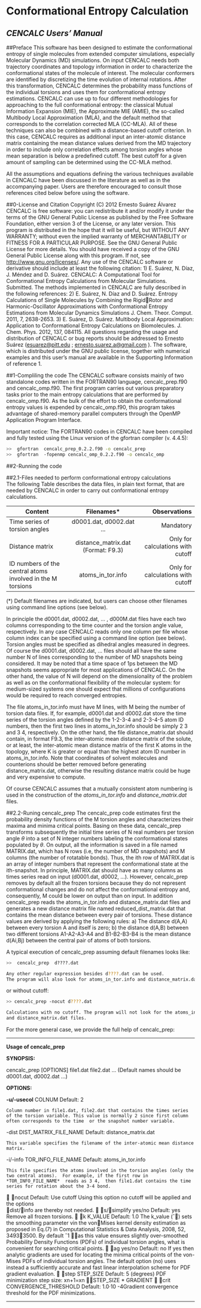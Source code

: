 # Conformational Entropy Calculation

## _CENCALC Users’ Manual_

##Preface 
This software has been designed to estimate the conformational entropy of single molecules from extended computer  simulations,  especially  Molecular  Dynamics  (MD) simulations. On  input CENCALC needs both  trajectory  coordinates  and  topology  information  in  order  to  characterize the conformational states of the molecule of interest. The molecular conformers are identified by discretizing  the  time  evolution  of  internal  rotations.  After  this  transformation,  CENCALC determines the  probability  mass  functions  of  the  individual  torsions  and  uses  them for conformational  entropy  estimations.  CENCALC  can  use up  to four  different  methodologies for approaching  to  the  full  conformational  entropy: the  classical  Mutual  Information  Expansion (MIE),  the Approximate  MIE  (AMIE),  the  so-called  Multibody  Local  Approximation  (MLA), and  the  default  method that corresponds  to  the  correlation  corrected  MLA  (CC-MLA).  All  of these  techniques  can  also  be  combined  with  a  distance-based  cutoff  criterion. In this case, CENCALC  requires as additional input an inter-atomic  distance  matrix  containing  the  mean distance values derived from the MD trajectory in order to include only correlation effects among torsion  angles  whose  mean  separation  is  below a predefined  cutoff.  The  best  cutoff  for  a given amount of sampling can be determined using the CC-MLA method.

All the assumptions and equations defining the various techniques available in CENCALC have been  discussed  in  the  literature as  well  as in  the  accompanying  paper. Users  are  therefore encouraged to consult those references cited below before using the software.  

##0-License and Citation 
Copyright (C) 2012 Ernesto Suárez Álvarez CENCALC is free software: you can redistribute it and/or modify it under the terms  of  the  GNU  General  Public License  as  published  by  the  Free  Software Foundation, either version 3 of the License, or any later version. This program is distributed in the hope that it will be useful, but WITHOUT ANY WARRANTY; without even the implied warranty of MERCHANTABILITY or FITNESS FOR A PARTICULAR PURPOSE. See the GNU General Public License for more details. You should have received a copy of the GNU General Public License along with this program. If not, see <http://www.gnu.org/licenses/>. Any use of the CENCALC software or derivative should include at least the following citation: 1) E.  Suárez,  N.  Díaz,  J.  Méndez  and  D.  Suárez. CENCALC:  A  Computational  Tool  for Conformational Entropy Calculations from Molecular Simulations.  Submitted. The methods implemented in CENCALC are fully described in the following references:  2) E.  Suárez,  N.  Díaz  and  D.  Suárez. Entropy  Calculations  of  Single  Molecules  by Combining  the  RigidRotor  and  Harmonic-Oscillator  Approximations  with Conformational  Entropy  Estimations  from  Molecular  Dynamics Simulations J.  Chem. Theor. Comput. 2011, 7, 2638-2653. 3) E.  Suárez,  D.  Suárez. Multibody  Local  Approximation:  Application to Conformational Entropy Calculations on Biomolecules. J. Chem. Phys. 2012, 137, 084115. All  questions  regarding  the  usage  and distribution  of  CENCALC  or  bug  reports  should  be addressed to Ernesto Suárez (esuarez@pitt.edu  ; ernesto.suarez.a@gmail.com ).  The  software,  which  is  distributed  under  the  GNU  public  license,  together  with  numerical examples  and  this  user’s  manual  are  available  in  the  Supporting  Information  of  reference  1.

##1-Compliling the code 
The  CENCALC  software  consists  mainly  of  two standalone codes  written  in  the  FORTRAN90 language, cencalc_prep.f90 and cencalc_omp.f90.  The  first  program  carries  out  various preparatory tasks prior to the main entropy calculations that are performed by cencalc_omp.f90. As  the  bulk  of  the  effort  to  obtain  the  conformational  entropy  values  is  expended  by cencalc_omp.f90, this  program  takes advantage  of  shared-memory  parallel  computers  through the OpenMP Application Program Interface.

Important  notice: The FORTRAN90 codes in CENCALC have been compiled and fully tested using the Linux version of the gfortran compiler (v. 4.4.5):

```bash
>>  gfortran  cencalc_prep_0.2.2.f90 -o cencalc_prep 
>>  gfortran  -fopenmp cencalc_omp_0.2.2.f90 -o cencalc_omp 
```

##2-Running the code 

##2.1-Files needed to perform conformational entropy calculations  
The following Table describes the data files, in plain text format, that are needed by CENCALC in order to carry out conformational entropy calculations.

| Content       | Filenames*     | Observations  |
| ------------- |:-------------:| -------------:|
| Time series of torsion angles     | d0001.dat, d0002.dat ...  |  Mandatory          |
| Distance matrix      | distance_matrix.dat (Format: F9.3)      |   Only for calculations with cutoff        |
| ID numbers of the central atoms involved in the M torsions  | atoms_in_tor.info | Only for calculations with cutoff |
(*) Default filenames are indicated, but users can choose other filenames using command line options (see below).

In  principle  the d0001.dat, d0002.dat,  ... , d000M.dat files have  each two  columns corresponding  to  the  time  counter  and  the  torsion  angle  value,  respectively. In  any  case CENCALC reads  only  one  column  per  file  whose  column  index  can  be  specified  using  a command line option (see below). Torsion angles must be specified as dihedral angles measured in degrees. Of course the d0001.dat, d0002.dat, ... files should all have the same number N of lines corresponding to the number of MD snapshots being considered. It may be noted that  a time  space  of 1ps between  the  MD  snapshots seems  appropriate  for  most  applications of CENCALC. On the other hand, the value of N will depend on the dimensionality of the problem as  well  as  on  the  conformational  flexibility  of  the  molecular  system: for  medium-sized  systems one should expect that millions of configurations would be required to reach converged entropies.

The file atoms_in_tor.info must have M lines, with M being the number of torsion data files. If, for example, d0001.dat and d0002.dat store the time series of the torsion angles defined by the 1-2-3-4 and 2-3-4-5 atom ID numbers, then the first two lines in atoms_in_tor.info should be  simply 2  3 and 3  4,  respectively.  On  the  other  hand,  the file distance_matrix.dat should contain, in format F9.3, the inter-atomic mean distance matrix of the solute, or at least, the inter-atomic mean distance matrix of the first K atoms in the topology, where K is greater or equal than the highest atom ID number in atoms_in_tor.info. Note that coordinates of solvent molecules and  counterions  should  be  better  removed  before  generating distance_matrix.dat, otherwise the resulting distance matrix could be huge and very expensive to compute.

Of  course  CENCALC  assumes  that  a mutually consistent  atom numbering  is  used  in  the construction of the *atoms_in_tor.info* and *distance_matrix.dat* files. 

##2.2-Runing cencalc_prep 
The cencalc_prep code estimates first the probability density functions of the M torsion angles and characterizes their maxima and minima critical points. Basing on these data, cencalc_prep transforms subsequently the initial time series of N real numbers per torsion angle $\theta$ into a set of N integer  numbers labeling  the  conformational  states  populated by $\theta$.  On  output,  all  the information  is  saved in  a  file named MATRIX.dat,  which has N rows (i.e,  the  number  of  MD snapshots) and M columns (the number of rotatable bonds). Thus, the ith row of MATRIX.dat is an  array  of integer  numbers  that  represent the  conformational  state at the ith-snapshot. In principle, MATRIX.dat should have as  many  columns  as  times  series read  on  input (d0001.dat, d0002, ...). However, cencalc_prep removes by default all the frozen torsions because they do not  represent  conformational  changes  and  do  not  affect  the  conformational  entropy  and, consequently, M could be lower on output than on input. In addition cencalc_prep reads the atoms_in_tor.info and distance_matrix.dat files and generates  a  new  distance  matrix file  named reduced_dist_matrix.dat that  contains the mean distance between  every  pair  of torsions. These distance  values  are  derived  by  applying the following rules: a) The distance d(A,A) between every torsion A and itself is zero; b) the distance d(A,B) between two different torsions A1-A2-A3-A4 and B1-B2-B3-B4 is the mean distance d(Ai,Bj) between the central pair of atoms of both torsions.

A typical execution of cencalc_prep assuming default filenames looks like:

```bash
>>  cencalc_prep  d????.dat 

Any other regular expression besides d????.dat can be used. 
The program will also look for atoms_in_tor.info and distance_matrix.dat. 
```

or without cutoff:

```bash
>> cencalc_prep -nocut d????.dat

Calculations with no cutoff. The program will not look for the atoms_in_tor.info 
and distance_matrix.dat files.
```
For the more general case, we provide the full help of cencalc_prep:

___
**Usage of cencalc_prep** 

**SYNOPSIS:** 

cencalc_prep [OPTIONS]  file1.dat file2.dat ... 
(Default names should be d0001.dat, d0002.dat ...) 

**OPTIONS:** 

**-u/-usecol**  COLNUM    Default: 2 
    
    Column number in file1.dat, file2.dat that contains the times series of the torsion variable. This value is normally 2 since first column often corresponds to the time  or the snapshot number variable. 

-dist  DIST_MATRIX_FILE_NAME  Default: distance_matrix.dat 
    
    This variable specifies the filename of the inter-atomic mean distance matrix. 
    
-i/-info TOR_INFO_FILE_NAME  Default: atoms_in_tor.info 
    
    This file specifies the atoms involved in the torsion angles (only the two central atoms).  For example, if the first row in *TOR_INFO_FILE_NAME*  reads as 3 4,  then file1.dat contains the time series for rotation about the 3-4 bond.
    
 nocut        Default: Use cutoff 
Using this option no cutoff will be applied and the options  
dist/info  are thereby not needed.  s/simplify  yes/no       Default: yes Remove all frozen torsions.  k K_VALUE     Default: 1.0 The k_value (ˆ) sets the smoothing parameter vin the vonMises kernel density estimation as proposed in Eq.(7) in Computational Statistics & Data Analysis, 2008, 52, 34933500. By default ˆ1 as this value ensures slightly over-smoothed Probability Density Functions (PDFs) of individual torsion angles, what is convenient for searching critical points.  ag  yes/no      Default: no If yes then analytic gradients are used for locating the minima critical points of the von-Mises PDFs of individual torsion angles. The default option (no) uses instead a sufficiently accurate and fast linear interpolation scheme for PDF gradient evaluation.  step  STEP_SIZE    Default: 5 (degrees) PDF minimization step size:  xn+1=xn STEP_SIZE * GRADIENT  crit  CONVERGENCE_THRESHOLD  Default: 1.0·10 -4Gradient convergence threshold for the PDF minimizations. 
___
